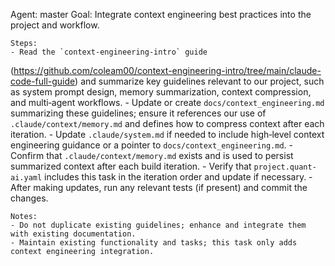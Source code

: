 Agent: master
    Goal: Integrate context engineering best practices into the project and workflow.

    Steps:
    - Read the `context-engineering-intro` guide 
 (https://github.com/coleam00/context-engineering-intro/tree/main/claude-code-full-guide) and summarize key guidelines relevant to our project, such as system
  prompt design, memory summarization, context compression, and multi‑agent workflows.
    - Update or create `docs/context_engineering.md` summarizing these guidelines; ensure it references our use of `.claude/context/memory.md` and defines how to compress context after each iteration.
    - Update `.claude/system.md` if needed to include high‑level context engineering guidance or a pointer to `docs/context_engineering.md`.
    - Confirm that `.claude/context/memory.md` exists and is used to persist summarized context after each build iteration.
    - Verify that `project.quant-ai.yaml` includes this task in the iteration order and update if necessary.
    - After making updates, run any relevant tests (if present) and commit the changes.

    Notes:
    - Do not duplicate existing guidelines; enhance and integrate them with existing documentation.
    - Maintain existing functionality and tasks; this task only adds context engineering integration.